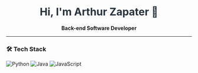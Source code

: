<!-- ArthurZapater's GitHub Profile README -->

<h1 align="center" style="color:#28323C;">Hi, I'm Arthur Zapater 👋</h1>

<p align="center">
  <strong>Back-end Software Developer</strong>
</p>

---

### 🛠️ Tech Stack

<p>
  <img src="https://img.shields.io/badge/Python-28323C?style=for-the-badge&logo=python&logoColor=white" alt="Python"/>
  <img src="https://img.shields.io/badge/Java-28323C?style=for-the-badge&logo=java&logoColor=white" alt="Java"/>
  <img src="https://img.shields.io/badge/JavaScript-28323C?style=for-the-badge&logo=javascript&logoColor=white" alt="JavaScript"/>
</p>

<!--
**Color Theme:**  
HEX: #28323C  
RGB: 40, 50, 60  
CMYK: 85, 65, 50, 50

Feel free to reach out for collaboration, interesting back-end challenges, or just to say hi!
-->
